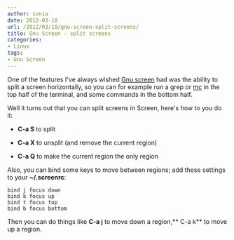 ```yaml
---
author: sonia
date: 2012-03-18
url: /2012/03/18/gnu-screen-split-screens/
title: Gnu Screen - split screens
categories:
- Linux
tags:
- Gnu Screen
---
```


One of the features I've always wished [Gnu screen](http://www.gnu.org/software/screen/manual/screen.html) had was the ability to split a screen horizontally, so you can for example run a grep or [mc](https://www.midnight-commander.org/) in the top half of the terminal, and some commands in the bottom half.

<!--more-->

Well it turns out that you can split screens in Screen, here's how to you do it:



	
  * **C-a S** to split

	
  * **C-a X** to unsplit (and remove the current region)

	
  * **C-a Q** to make the current region the only region


Also, you can bind some keys to move between regions; add these settings to your **~/.screenrc**:

    
    bind j focus down
    bind k focus up
    bind t focus top
    bind b focus bottom


Then you can do things like **C-a j** to move down a region,** C-a k** to move up a region.
